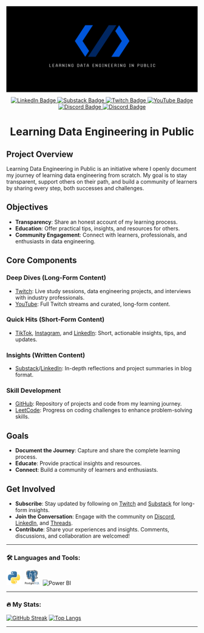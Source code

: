 <div id="header" align="center">
  <img src="https://github.com/pipelinewizard/pipelinewizard/blob/main/assets/Youtube%20Banner%20LDEP.png" width="1000" alt="Pipeline Wizard Banner"/>

  <div id="badges" style="margin-top: 10px;">
    <a href="https://www.linkedin.com/in/isaiahdonley/">
      <img src="https://img.shields.io/badge/LinkedIn-blue?style=for-the-badge&logo=linkedin&logoColor=white" alt="LinkedIn Badge"/>
    </a>
    <a href="https://learningdataengineeringinpublic.substack.com/?utm_source=substack&utm_medium=web&utm_campaign=substack_profile">
      <img src="https://img.shields.io/badge/Substack-black?logo=substack&logoColor=orange&style=for-the-badge" alt="Substack Badge"/>
    </a>
    <a href="https://www.twitch.tv/pipelinewizard">
      <img src="https://img.shields.io/badge/Twitch-a970ff?logo=twitch&logoColor=white&style=for-the-badge" alt="Twitch Badge"/>
    </a>
    <a href="https://www.youtube.com/@pipeline_wizard">
      <img src="https://img.shields.io/badge/YouTube-red?style=for-the-badge&logo=youtube&logoColor=white" alt="YouTube Badge"/>
    </a>
    <a href="https://discord.gg/4gGTQBtj">
      <img src="https://img.shields.io/badge/Discord-5865f2?logo=discord&logoColor=white&style=for-the-badge" alt="Discord Badge"/>
    </a>
    <a href="https://www.threads.net/@pipelinewizard?xmt=AQGzIhbH_ibv8xHmVAQni-z17z1FCT2wU2ZhE78lJ7wt9S0">
      <img src="https://img.shields.io/badge/Threads-black?logo=threads&logoColor=white&style=for-the-badge" alt="Discord Badge"/>
    </a>
  </div>
</div>

<div id="content" align="center" style="margin-top: 30px;">
  <h1><strong>Learning Data Engineering in Public</strong></h1>
</div>

<div id="content" align="left" style="margin-top: 30px;">
  <h2><strong>Project Overview</strong></h2>
  <p>Learning Data Engineering in Public is an initiative where I openly document my journey of learning data engineering from scratch. My goal is to stay transparent, support others on their path, and build a community of learners by sharing every step, both successes and challenges.</p>

  <h2><strong>Objectives</strong></h2>
  <ul>
    <li><strong>Transparency</strong>: Share an honest account of my learning process.</li>
    <li><strong>Education</strong>: Offer practical tips, insights, and resources for others.</li>
    <li><strong>Community Engagement</strong>: Connect with learners, professionals, and enthusiasts in data engineering.</li>
  </ul>

  <h2><strong>Core Components</strong></h2>

  <h3><strong>Deep Dives (Long-Form Content)</strong></h3>
  <ul>
    <li><a href="https://www.twitch.tv/pipelinewizard" target="_blank">Twitch</a>: Live study sessions, data engineering projects, and interviews with industry professionals.</li>
    <li><a href="https://www.youtube.com/@pipeline_wizard" target="_blank">YouTube</a>: Full Twitch streams and curated, long-form content.</li>
  </ul>

  <h3><strong>Quick Hits (Short-Form Content)</strong></h3>
  <ul>
    <li><a href="https://www.tiktok.com/@pipelinewizard" target="_blank">TikTok</a>, <a href="https://www.instagram.com/pipelinewizard/" target="_blank">Instagram</a>, and <a href="https://www.linkedin.com/in/isaiahdonley/" target="_blank">LinkedIn</a>: Short, actionable insights, tips, and updates.</li>
  </ul>

  <h3><strong>Insights (Written Content)</strong></h3>
  <ul>
    <li><a href="https://learningdataengineeringinpublic.substack.com/?utm_source=substack&utm_medium=web&utm_campaign=substack_profile" target="_blank">Substack</a>/<a href="https://www.linkedin.com/in/isaiahdonley/" target="_blank">LinkedIn</a>: In-depth reflections and project summaries in blog format.</li>
  </ul>

  <h3><strong>Skill Development</strong></h3>
  <ul>
    <li><a href="https://github.com/pipelinewizard" target="_blank">GitHub</a>: Repository of projects and code from my learning journey.</li>
    <li><a href="https://leetcode.com/u/pipelinewizard/" target="_blank">LeetCode</a>: Progress on coding challenges to enhance problem-solving skills.</li>
  </ul>

  <h2><strong>Goals</strong></h2>
  <ul>
    <li><strong>Document the Journey</strong>: Capture and share the complete learning process.</li>
    <li><strong>Educate</strong>: Provide practical insights and resources.</li>
    <li><strong>Connect</strong>: Build a community of learners and enthusiasts.</li>
  </ul>

  <h2><strong>Get Involved</strong></h2>
  <ul>
    <li><strong>Subscribe</strong>: Stay updated by following on <a href="https://www.twitch.tv/pipelinewizard" target="_blank">Twitch</a> and <a href="https://learningdataengineeringinpublic.substack.com/?utm_source=substack&utm_medium=web&utm_campaign=substack_profile" target="_blank">Substack</a> for long-form insights.</li>
    <li><strong>Join the Conversation</strong>: Engage with the community on <a href="https://discord.gg/4gGTQBtj" target="_blank">Discord</a>, <a href="https://www.linkedin.com/in/isaiahdonley/" target="_blank">LinkedIn</a>, and <a href="https://www.threads.net/@pipelinewizard?xmt=AQGzIhbH_ibv8xHmVAQni-z17z1FCT2wU2ZhE78lJ7wt9S0" target="_blank">Threads</a>.</li>
    <li><strong>Contribute</strong>: Share your experiences and insights. Comments, discussions, and collaboration are welcomed!</li>
  </ul>
</div>

---

### :hammer_and_wrench: Languages and Tools:
<div>
  <img src="https://github.com/devicons/devicon/blob/master/icons/python/python-original.svg" title="Python" alt="Python" width="40" height="40"/>&nbsp;
  <img src="https://github.com/devicons/devicon/blob/master/icons/postgresql/postgresql-original-wordmark.svg" title="SQL" alt="SQL" width="40" height="40"/>&nbsp;
  <img src="https://github.com/microsoft/PowerBI-Icons/blob/main/SVG/Power-BI.svg" title="Power BI" alt="Power BI" width="40" height="40"/>&nbsp;
</div>

---

### :fire: My Stats:
[![GitHub Streak](http://github-readme-streak-stats.herokuapp.com?user=pipelinewizard&theme=dark&background=000000)](https://git.io/streak-stats)
[![Top Langs](https://github-readme-stats.vercel.app/api/top-langs/?username=pipelinewizard)](https://github.com/anuraghazra/github-readme-stats)

---
